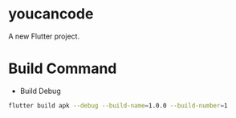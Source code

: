 # youcancode

A new Flutter project.

# Build Command
- Build Debug
```bash
flutter build apk --debug --build-name=1.0.0 --build-number=1
```
